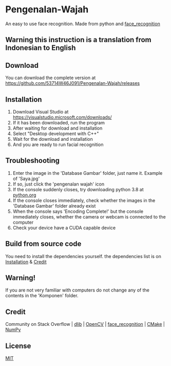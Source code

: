 # Pengenalan-Wajah
An easy to use face recognition. Made from  python and [face_recognition](https://github.com/ageitgey/face_recognition)

## Warning this instruction is a translation from Indonesian to English

## Download
You can download the complete version at https://github.com/53714W46J091/Pengenalan-Wajah/releases

## Installation
1. Download Visual Studio at https://visualstudio.microsoft.com/downloads/
2. If it has been downloaded, run the program
3. After waiting for download and installation
4. Select "Desktop development with C++"
5. Wait for the download and installation
6. And you are ready to run facial recognition

## Troubleshooting
1. Enter the image in the 'Database Gambar' folder, just name it. Example of 'Saya.jpg'
2. If so, just click the 'pengenalan wajah' icon
3. If the console suddenly closes, try downloading python 3.8 at [python.org](https://python.org)
4. If the console closes immediately, check whether the images in the 'Database Gambar' folder already exist
5. When the console says 'Encoding Complete!' but the console immediately closes, whether the camera or webcam is connected to the computer
6. Check your device have a CUDA capable device

## Build from source code
You need to install the dependencies yourself. the dependencies list is on [Installation](https://github.com/53714W46J091/Pengenalan-Wajah#installation) & [Credit](https://github.com/53714W46J091/Pengenalan-Wajah#credit)

## Warning!
If you are not very familiar with computers do not change any of the contents in the 'Komponen' folder.

## Credit
Community on Stack Overflow | 
[dlib](https://github.com/davisking/dlib) | 
[OpenCV](https://github.com/opencv/opencv) | 
[face_recognition](https://github.com/ageitgey/face_recognition) | 
[CMake](https://github.com/Kitware/CMake) | 
[NumPy](https://github.com/numpy/numpy)

## License
[MIT](https://choosealicense.com/licenses/mit/)
